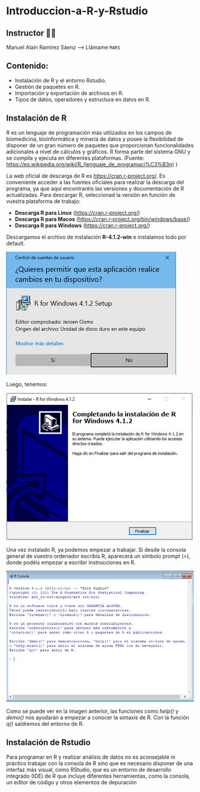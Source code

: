 # Introduccion-a-R-y-Rstudio

## Instructor 👨‍🏫  
Manuel Alain Ramírez Sáenz --> Llámame `MARS`

## Contenido:

* Instalación de R y el entorno Rstudio.
* Gestión de paquetes en R.
* Importación y exportación de archivos en R.
* Tipos de datos, operadores y estructura en datos en R.

## Instalación de R

R es un lenguaje de programación más utilizados en los campos de biomedicina, bioinformática y minería de datos y posee la flexibilidad de disponer de un gran número de paquetes que proporcionan funcionalidades adicionales a nivel de cálculos y gráficos. R forma parte del sistema GNU y se compila y ejecuta en diferentes plataformas. (Fuente: https://es.wikipedia.org/wiki/R_(lenguaje_de_programaci%C3%B3n) )

La web oficial de descarga de R es https://cran.r-project.org/. Es conveniente acceder a las fuentes oficiales para realizar la descarga del programa, ya que aquí encontraréis las versiones y documentación de R actualizadas.
Para descargar R, seleccionad la versión en función de vuestra plataforma de trabajo:

* **Descarga R para Linux** (https://cran.r-project.org/)
* **Descarga R para Macos** (https://cran.r-project.org/bin/windows/base/)
* **Descarga R para Windows** (https://cran.r-project.org/)

Descargamos el archivo de instalación **R-4.1.2-win** e instalamos todo por default.

![image](https://github.com/bioinfoperu/Introduccion-a-R-y-Rstudio/blob/main/img/R_instalacion1.png)

Luego, tenemos:

![image](https://github.com/bioinfoperu/Introduccion-a-R-y-Rstudio/blob/main/img/R_instalacion9.png)

Una vez instalado R, ya podemos empezar a trabajar. Si desde la consola general de vuestro ordenador escribís R, aparecerá un símbolo prompt (>), donde podéis empezar a escribir instrucciones en R.

![image](https://github.com/bioinfoperu/Introduccion-a-R-y-Rstudio/blob/main/img/R_prompt.png)

Como se puede ver en la imagen anterior, las funciones como _help()_ y _demo()_ nos ayudarán a empezar a conocer la sintaxis de R. Con la función _q()_ saldremos del entorno de R.

## Instalación de Rstudio

Para programar en R y realizar análisis de datos no es aconsejable ni práctico trabajar con la consola de R sino que es necesario disponer de una interfaz más visual, como RStudio, que es un entorno de desarrollo integrado (IDE) de R que incluye diferentes herramientas, como la consola, un editor de código y otros elementos de depuración
